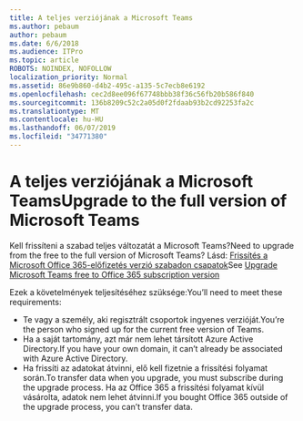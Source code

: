 ```yaml
---
title: A teljes verziójának a Microsoft Teams
ms.author: pebaum
author: pebaum
ms.date: 6/6/2018
ms.audience: ITPro
ms.topic: article
ROBOTS: NOINDEX, NOFOLLOW
localization_priority: Normal
ms.assetid: 86e9b860-d4b2-495c-a135-5c7ecb8e6192
ms.openlocfilehash: cec2d8ee096f67748bbb38f36c56fb20b586f840
ms.sourcegitcommit: 136b8209c52c2a05d0f2fdaab93b2cd92253fa2c
ms.translationtype: MT
ms.contentlocale: hu-HU
ms.lasthandoff: 06/07/2019
ms.locfileid: "34771380"
---
```

# <a name="upgrade-to-the-full-version-of-microsoft-teams"></a><span data-ttu-id="bd701-102">A teljes verziójának a Microsoft Teams</span><span class="sxs-lookup"><span data-stu-id="bd701-102">Upgrade to the full version of Microsoft Teams</span></span>

<span data-ttu-id="bd701-103">Kell frissíteni a szabad teljes változatát a Microsoft Teams?</span><span class="sxs-lookup"><span data-stu-id="bd701-103">Need to upgrade from the free to the full version of Microsoft Teams?</span></span> <span data-ttu-id="bd701-104">Lásd: [Frissítés a Microsoft Office 365-előfizetés verzió szabadon csapatok](https://docs.microsoft.com/microsoftteams/upgrade-freemium)</span><span class="sxs-lookup"><span data-stu-id="bd701-104">See [Upgrade Microsoft Teams free to Office 365 subscription version](https://docs.microsoft.com/microsoftteams/upgrade-freemium)</span></span>

<span data-ttu-id="bd701-105">Ezek a követelmények teljesítéséhez szüksége:</span><span class="sxs-lookup"><span data-stu-id="bd701-105">You’ll need to meet these requirements:</span></span>
- <span data-ttu-id="bd701-106">Te vagy a személy, aki regisztrált csoportok ingyenes verzióját.</span><span class="sxs-lookup"><span data-stu-id="bd701-106">You’re the person who signed up for the current free version of Teams.</span></span>
- <span data-ttu-id="bd701-107">Ha a saját tartomány, azt már nem lehet társított Azure Active Directory.</span><span class="sxs-lookup"><span data-stu-id="bd701-107">If you have your own domain, it can’t already be associated with Azure Active Directory.</span></span>
- <span data-ttu-id="bd701-108">Ha frissíti az adatokat átvinni, elő kell fizetnie a frissítési folyamat során.</span><span class="sxs-lookup"><span data-stu-id="bd701-108">To transfer data when you upgrade, you must subscribe during the upgrade process.</span></span> <span data-ttu-id="bd701-109">Ha az Office 365 a frissítési folyamat kívül vásárolta, adatok nem lehet átvinni.</span><span class="sxs-lookup"><span data-stu-id="bd701-109">If you bought Office 365 outside of the upgrade process, you can’t transfer data.</span></span>


